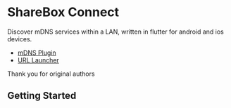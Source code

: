 # ShareBox Connect
Discover mDNS services within a LAN, written in flutter for android and ios devices.

- [mDNS Plugin](https://pub.dartlang.org/packages/mdns2)
- [URL Launcher](https://pub.dartlang.org/packages/url_launcher)

Thank you for original authors

## Getting Started